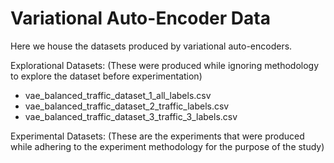 # Variational Auto-Encoder Data

Here we house the datasets produced by variational auto-encoders.

Explorational Datasets: (These were produced while ignoring methodology to explore the dataset before experimentation)
 * vae_balanced_traffic_dataset_1_all_labels.csv
 * vae_balanced_traffic_dataset_2_traffic_labels.csv
 * vae_balanced_traffic_dataset_3_traffic_3_labels.csv

Experimental Datasets: (These are the experiments that were produced while adhering to the experiment methodology for the purpose of the study)
